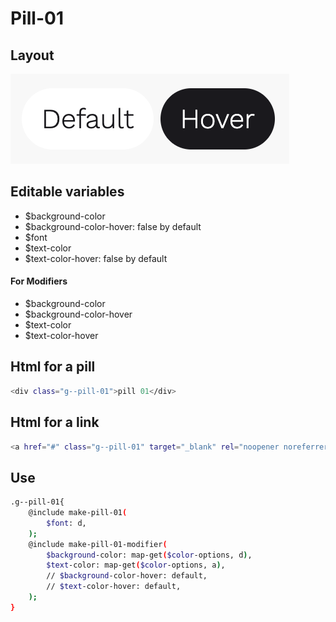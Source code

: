 # Pill-01

## Layout

![alt text][pill-01]

[pill-01]: /src/img/global-components/pill/g--pill-01.png

## Editable variables

- $background-color
- $background-color-hover: false by default
- $font
- $text-color
- $text-color-hover: false by default

#### For Modifiers

- $background-color
- $background-color-hover
- $text-color
- $text-color-hover

## Html for a pill

```sh
<div class="g--pill-01">pill 01</div>
```

## Html for a link

```sh
<a href="#" class="g--pill-01" target="_blank" rel="noopener noreferrer">pill 01</a>
```

## Use

```sh
.g--pill-01{
    @include make-pill-01(
        $font: d,
    );
    @include make-pill-01-modifier(
        $background-color: map-get($color-options, d),
        $text-color: map-get($color-options, a),
        // $background-color-hover: default,
        // $text-color-hover: default,
    );
}
```
